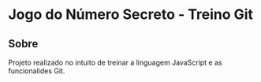 <h1>Jogo do Número Secreto - Treino Git</h1>

<h2>Sobre</h2>
<p>Projeto realizado no intuito de treinar a linguagem JavaScript e as funcionalides Git.</p>

